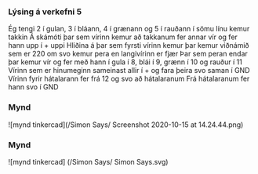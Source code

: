 ### Lýsing á verkefni 5 
Ég tengi 2 í gulan, 3 í bláann, 4 í grænann og 5 í rauðann
í sömu línu kemur takkin
Á skámóti þar sem vírinn kemur að takkanum fer annar vír og fer hann upp í + uppi 
Hliðina á þar sem fyrsti vírinn kemur þar kemur viðnámið sem er 220 om 
svo kemur pera en langivírinn er fjær 
Þar sem peran endar þar kemur vír og fer með hann í 
gula í 8, blái í 9, grænn í 10 og rauður í 11
Vírinn sem er hinumeginn sameinast allir í + og fara þeira svo saman í GND
Vírinn fyrir hátalarann fer frá 12 og svo að hátalaranum
Frá hátalaranum fer hann svo í GND
### Mynd
![mynd tinkercad](/Simon Says/ Screenshot 2020-10-15 at 14.24.44.png)
### Mynd
![mynd tinkercad] (/Simon Says/ Simon Says.svg)
